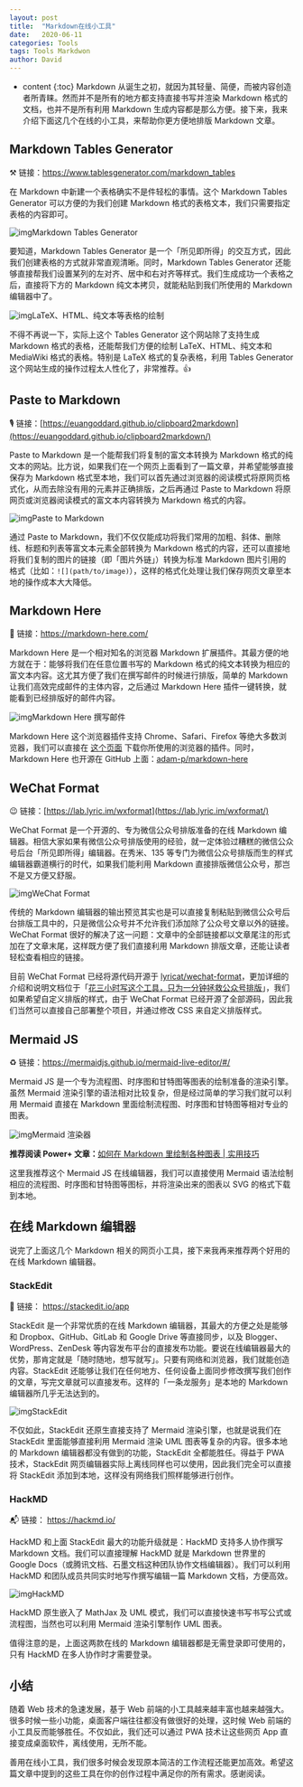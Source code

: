 ```yaml
---
layout: post
title:  "Markdown在线小工具"
date:   2020-06-11
categories: Tools
tags: Tools Markdwon
author: David
---
```


* content
{:toc}
Markdown 从诞生之初，就因为其轻量、简便，而被内容创造者所青睐。然而并不是所有的地方都支持直接书写并渲染 Markdown 格式的文档，也并不是所有利用 Markdown 生成内容都是那么方便。接下来，我来介绍下面这几个在线的小工具，来帮助你更方便地排版 Markdown 文章。





## Markdown Tables Generator

⚒ 链接：https://www.tablesgenerator.com/markdown_tables

在 Markdown 中新建一个表格确实不是件轻松的事情。这个 Markdown Tables Generator 可以方便的为我们创建 Markdown 格式的表格文本，我们只需要指定表格的内容即可。

![img](D:\images\markdown-2020images\5da55aee00551634f8f2aa1566c01077.png)Markdown Tables Generator

要知道，Markdown Tables Generator 是一个「所见即所得」的交互方式，因此我们创建表格的方式就非常直观清晰。同时，Markdown Tables Generator 还能够直接帮我们设置某列的左对齐、居中和右对齐等样式。我们生成成功一个表格之后，直接将下方的 Markdown 纯文本拷贝，就能粘贴到我们所使用的 Markdown 编辑器中了。

![img](D:\images\markdown-2020images\76fdf79c58c49834f56defaa78ae45d2.png)LaTeX、HTML、纯文本等表格的绘制

不得不再说一下，实际上这个 Tables Generator 这个网站除了支持生成 Markdown 格式的表格，还能帮我们方便的绘制 LaTeX、HTML、纯文本和 MediaWiki 格式的表格。特别是 LaTeX 格式的复杂表格，利用 Tables Generator 这个网站生成的操作过程太人性化了，非常推荐。👍

## Paste to Markdown

🎙 链接：[https://euangoddard.github.io/clipboard2markdown](https://euangoddard.github.io/clipboard2markdown/)

Paste to Markdown 是一个能帮我们将复制的富文本转换为 Markdown 格式的纯文本的网站。比方说，如果我们在一个网页上面看到了一篇文章，并希望能够直接保存为 Markdown 格式至本地，我们可以首先通过浏览器的阅读模式将原网页格式化，从而去除没有用的元素并正确排版，之后再通过 Paste to Markdown 将原网页或浏览器阅读模式的富文本内容转换为 Markdown 格式的内容。

![img](D:\images\markdown-2020images\2aa4b9102cd26c2b1086572badef20cc.gif)Paste to Markdown

通过 Paste to Markdown，我们不仅仅能成功将我们常用的加粗、斜体、删除线、标题和列表等富文本元素全部转换为 Markdown 格式的内容，还可以直接地将我们复制的图片的链接（即「图片外链」）转换为标准 Markdown 图片引用的格式（比如：`![](path/to/image)`），这样的格式化处理让我们保存网页文章至本地的操作成本大大降低。

## Markdown Here

💎 链接：https://markdown-here.com/

Markdown Here 是一个相对知名的浏览器 Markdown 扩展插件。其最方便的地方就在于：能够将我们在任意位置书写的 Markdown 格式的纯文本转换为相应的富文本内容。这尤其方便了我们在撰写邮件的时候进行排版，简单的 Markdown 让我们高效完成邮件的主体内容，之后通过 Markdown Here 插件一键转换，就能看到已经排版好的邮件内容。

![img](D:\images\markdown-2020images\e37207efd3d6f6f1e61541c6252e7f46.gif)Markdown Here 撰写邮件

Markdown Here 这个浏览器插件支持 Chrome、Safari、Firefox 等绝大多数浏览器，我们可以直接在 [这个页面](https://markdown-here.com/get.html) 下载你所使用的浏览器的插件。同时，Markdown Here 也开源在 GitHub 上面：[adam-p/markdown-here](https://github.com/adam-p/markdown-here/)

## WeChat Format

😉 链接：[https://lab.lyric.im/wxformat](https://lab.lyric.im/wxformat/)

WeChat Format 是一个开源的、专为微信公众号排版准备的在线 Markdown 编辑器。相信大家如果有微信公众号排版使用的经验，就一定体验过糟糕的微信公众号后台「所见即所得」编辑器。在秀米、135 等专门为微信公众号排版而生的样式编辑器霸道横行的时代，如果我们能利用 Markdown 直接排版微信公众号，那岂不是又方便又舒服。

![img](D:\images\markdown-2020images\9949f7c1941da15a5047eed74c3ab122.png)WeChat Format

传统的 Markdown 编辑器的输出预览其实也是可以直接复制粘贴到微信公众号后台排版工具中的，只是微信公众号并不允许我们添加除了公众号文章以外的链接。WeChat Format 很好的解决了这一问题：文章中的全部链接都以文章尾注的形式加在了文章末尾，这样既方便了我们直接利用 Markdown 排版文章，还能让读者轻松查看相应的链接。

目前 WeChat Format 已经将源代码开源于 [lyricat/wechat-format](https://github.com/lyricat/wechat-format)，更加详细的介绍和说明文档位于「[花三小时写这个工具，只为一分钟拯救公众号排版](https://mp.weixin.qq.com/s/pn0LzyfgUj6rGUfVHUksjg)」，我们如果希望自定义排版的样式，由于 WeChat Format 已经开源了全部源码，因此我们当然可以直接自己部署整个项目，并通过修改 CSS 来自定义排版样式。

## Mermaid JS

♻️ 链接：https://mermaidjs.github.io/mermaid-live-editor/#/

Mermaid JS 是一个专为流程图、时序图和甘特图等图表的绘制准备的渲染引擎。虽然 Mermaid 渲染引擎的语法相对比较复杂，但是经过简单的学习我们就可以利用 Mermaid 直接在 Markdown 里面绘制流程图、时序图和甘特图等相对专业的图表。

![img](D:\images\markdown-2020images\27498e85f0b4de355cc73612aa3b4376.png)Mermaid 渲染器

**推荐阅读 Power+ 文章：**[如何在 Markdown 里绘制各种图表 | 实用技巧](https://sspai.com/post/52993)

这里我推荐这个 Mermaid JS 在线编辑器，我们可以直接使用 Mermaid 语法绘制相应的流程图、时序图和甘特图等图标，并将渲染出来的图表以 SVG 的格式下载到本地。

## 在线 Markdown 编辑器

说完了上面这几个 Markdown 相关的网页小工具，接下来我再来推荐两个好用的在线 Markdown 编辑器。

### StackEdit

📑 链接： https://stackedit.io/app

StackEdit 是一个非常优质的在线 Markdown 编辑器，其最大的方便之处是能够和 Dropbox、GitHub、GitLab 和 Google Drive 等直接同步，以及 Blogger、WordPress、ZenDesk 等内容发布平台的直接发布功能。要说在线编辑器最大的优势，那肯定就是「随时随地，想写就写」。只要有网络和浏览器，我们就能创造内容。StackEdit 还能够让我们在任何地方、任何设备上面同步修改撰写我们创作的文章，写完文章就可以直接发布。这样的「一条龙服务」是本地的 Markdown 编辑器所几乎无法达到的。

![img](D:\images\markdown-2020images\08b1f27debcf055db11649cd04816dc6.png)StackEdit

不仅如此，StackEdit 还原生直接支持了 Mermaid 渲染引擎，也就是说我们在 StackEdit 里面能够直接利用 Mermaid 渲染 UML 图表等复杂的内容。很多本地的 Markdown 编辑器都没有做到的功能，StackEdit 全都能胜任。得益于 PWA 技术，StackEdit 网页编辑器实际上离线同样也可以使用，因此我们完全可以直接将 StackEdit 添加到本地，这样没有网络我们照样能够进行创作。

### HackMD

📬 链接： https://hackmd.io/

HackMD 和上面 StackEdit 最大的功能升级就是：HackMD 支持多人协作撰写 Markdown 文档。我们可以直接理解 HackMD 就是 Markdown 世界里的 Google Docs（或腾讯文档、石墨文档这种团队协作文档编辑器）。我们可以利用 HackMD 和团队成员共同实时地写作撰写编辑一篇 Markdown 文档，方便高效。

![img](D:\images\markdown-2020images\b7ed2a5c294f90c51b77b743606d1b8e.png)HackMD

HackMD 原生嵌入了 MathJax 及 UML 模式，我们可以直接快速书写书写公式或流程图，当然也可以利用 Mermaid 渲染引擎制作 UML 图表。

值得注意的是，上面这两款在线的 Markdown 编辑器都是无需登录即可使用的，只有 HackMD 在多人协作时才需要登录。

## 小结

随着 Web 技术的急速发展，基于 Web 前端的小工具越来越丰富也越来越强大。很多时候一些小功能，桌面客户端往往都没有做很好的处理，这时候 Web 前端的小工具反而能够胜任。不仅如此，我们还可以通过 PWA 技术让这些网页 App 直接变成桌面软件，离线使用，无所不能。

善用在线小工具，我们很多时候会发现原本简洁的工作流程还能更加高效。希望这篇文章中提到的这些工具在你的创作过程中满足你的所有需求。感谢阅读。